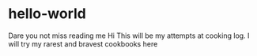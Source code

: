 # hello-world
Dare you not miss reading me
Hi
This will be my attempts at cooking log. I will try my rarest and bravest cookbooks here
